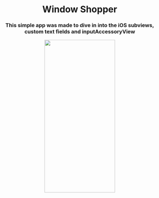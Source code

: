 <h1 align="center">
Window Shopper
</h1>

<h3 align="center">
This simple app was made to dive in into the iOS subviews, custom text fields and inputAccessoryView
</h3>

<p align="center">
  <img width="222" height="480" src="https://media.giphy.com/media/3uIekb8NSaROvjiGnj/giphy.gif">
</p>
